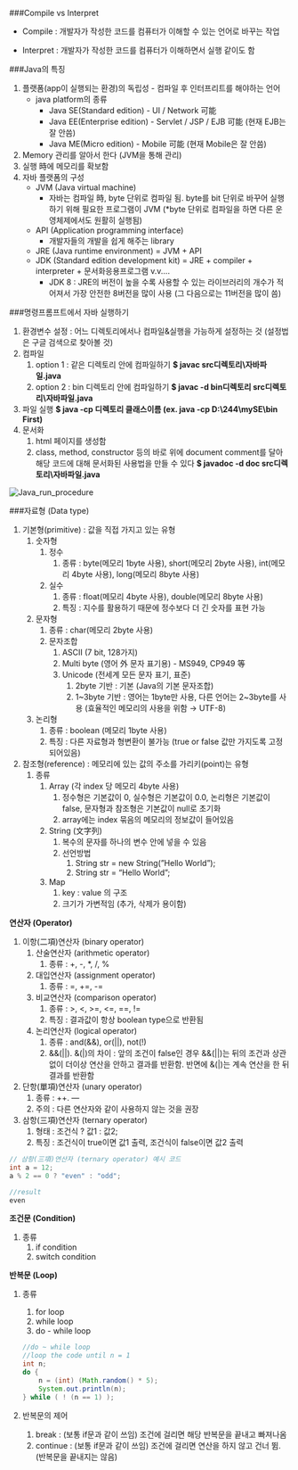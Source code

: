 ###Compile vs Interpret

- Compile : 개발자가 작성한 코드를 컴퓨터가 이해할 수 있는 언어로 바꾸는 작업

- Interpret : 개발자가 작성한 코드를 컴퓨터가 이해하면서 실행 같이도 함

###Java의 특징

1. 플랫폼(app이 실행되는 환경)의 독립성 - 컴파일 후 인터프리트를 해야하는 언어
    - java platform의 종류
        - Java SE(Standard edition) - UI / Network 可能
        - Java EE(Enterprise edition) - Servlet / JSP / EJB 可能 (현재 EJB는 잘 안씀)
        - Java ME(Micro edition) - Mobile  可能 (현재 Mobile은 잘 안씀)
2. Memory 관리를 알아서 한다 (JVM을 통해 관리)
3. 실행 時에 메모리를 확보함 
4. 자바 플랫폼의 구성
    - JVM (Java virtual machine)
        - 자바는 컴파일 時, byte 단위로 컴파일 됨. byte를 bit 단위로 바꾸어 실행하기 위해 필요한 프로그램이 JVM (*byte 단위로 컴파일을 하면 다른 운영체제에서도 원활히 실행됨)
    - API (Application programming interface)
        - 개발자들의 개발을 쉽게 해주는 library
    - JRE (Java runtime environment) = JVM + API
    - JDK (Standard edition development kit) = JRE + compiler + interpreter + 문서화응용프로그램 v.v....
        - JDK 8 : JRE의 버전이 높을 수록 사용할 수 있는 라이브러리의 개수가 적어져서 가장 안전한 8버전을 많이 사용 (그 다음으로는 11버전을 많이 씀)

###명령프롬프트에서 자바 실행하기

1.  환경변수 설정 : 어느 디렉토리에서나 컴파일&실행을 가능하게 설정하는 것 (설정법은 구글 검색으로 찾아볼 것)
2. 컴파일
    1. option 1 : 같은 디렉토리 안에 컴파일하기
        **$ javac src디렉토리\자바파일.java**
    2. option 2 : bin 디렉토리 안에 컴파일하기
        **$ javac -d bin디렉토리 src디렉토리\자바파일.java**
3. 파일 실행
    **$ java -cp 디렉토리 클래스이름 (ex. java -cp D:\244\mySE\bin First)**
4. 문서화
    1. html 페이지를 생성함
    2. class, method, constructor 등의 바로 위에 document comment를 달아 해당 코드에 대해 문서화된 사용법을 만들 수 있다
    **$ javadoc -d doc src디렉토리\자바파일.java**

![Java_run_procedure](./01.jpg)

###자료형 (Data type)

1. 기본형(primitive) : 값을 직접 가지고 있는 유형
    1. 숫자형
        1. 정수
            1. 종류 : byte(메모리 1byte 사용), short(메모리 2byte 사용), int(메모리 4byte 사용), long(메모리 8byte 사용)
        2. 실수 
            1. 종류 : float(메모리 4byte 사용), double(메모리 8byte 사용)
            2. 특징 : 지수를 활용하기 때문에 정수보다 더 긴 숫자를 표현 가능
    2. 문자형
        1. 종류 : char(메모리 2byte 사용)
        2. 문자조합
            1. ASCII (7 bit, 128가지)
            2. Multi byte (영어 外 문자 표기용) - MS949, CP949 等
            3. Unicode (전세계 모든 문자 표기, 표준)
                1. 2byte 기반 : 기본 (Java의 기본 문자조합)
                2. 1~3byte 기반 : 영어는 1byte만 사용, 다른 언어는 2~3byte를 사용 (효율적인 메모리의 사용을 위함 → UTF-8)
    3. 논리형
        1. 종류 : boolean (메모리 1byte 사용)
        2. 특징 : 다른 자료형과 형변환이 불가능 (true or false 값만 가지도록 고정되어있음)
2. 참조형(reference) : 메모리에 있는 값의 주소를 가리키(point)는 유형 
    1. 종류
        1. Array (각 index 당 메모리 4byte 사용) 
            1. 정수형은 기본값이 0, 실수형은 기본값이 0.0, 논리형은 기본값이 false, 문자형과 참조형은 기본값이 null로 초기화
            2. array에는 index 묶음의 메모리의 정보값이 들어있음
        2. String (文字列)
            1. 복수의 문자를 하나의 변수 안에 넣을 수 있음
            2. 선언방법
                1. String str = new String(”Hello World”);
                2. String str = “Hello World”;
        3. Map
            1. key : value 의 구조
            2. 크기가 가변적임 (추가, 삭제가 용이함)

**연산자 (Operator)**

1. 이항(二項)연산자 (binary operator)
    1. 산술연산자 (arithmetic operator)
        1. 종류 : +, -, *, /, %
    2. 대입연산자 (assignment operator)
        1. 종류 : =, +=, -=
    3. 비교연산자 (comparison operator)
        1. 종류 : >, <, >=, <=, ==, !=
        2. 특징 : 결과값이 항상 boolean type으로 반환됨
    4. 논리연산자 (logical operator)
        1. 종류 : and(&&), or(||), not(!)
        2. &&(||). &(|)의 차이 : 앞의 조건이 false인 경우 &&(||)는 뒤의 조건과 상관없이 더이상 연산을 안하고 결과를 반환함. 반면에 &(|)는 계속 연산을 한 뒤 결과를 반환함 
2. 단항(單項)연산자 (unary operator)
    1. 종류 : ++. —
    2. 주의 : 다른 연산자와 같이 사용하지 않는 것을 권장
3. 삼항(三項)연산자 (ternary operator)
    1. 형태 : 조건식 ? 값1 : 값2; 
    2. 특징 : 조건식이 true이면 값1 출력, 조건식이 false이면 값2 출력

```java
// 삼항(三項)연산자 (ternary operator) 예시 코드
int a = 12;
a % 2 == 0 ? "even" : "odd";

//result
even
```

**조건문 (Condition)**

1. 종류
    1. if condition
    2. switch condition

**반복문 (Loop)**

1. 종류
    1. for loop
    2. while loop
    3. do - while loop
    
    ```java
    //do ~ while loop 
    //loop the code until n = 1	
    int n;
    do {
    	n = (int) (Math.random() * 5);
    	System.out.println(n);
    } while ( ! (n == 1) );
    ```
    
2. 반복문의 제어
    1. break : (보통 if문과 같이 쓰임) 조건에 걸리면 해당 반복문을 끝내고 빠져나옴
    2. continue : (보통 if문과 같이 쓰임) 조건에 걸리면 연산을 하지 않고 건너 뜀. (반복문을 끝내지는 않음)

